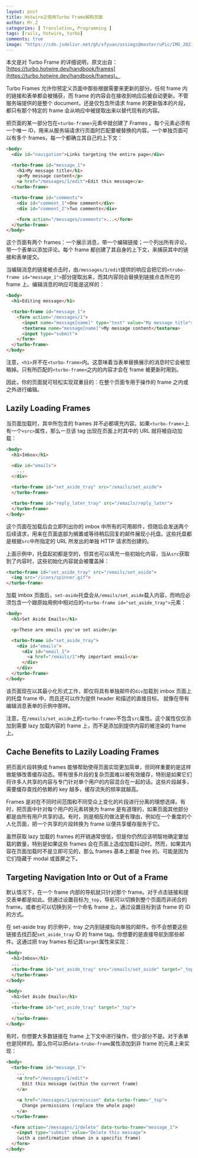 ```yaml
---
layout: post
title: Hotwire之使用Turbo Frame解构页面
author: Mr.Z
categories: [ Translation, Programming ]
tags: [rails, hotwire, turbo]
comments: true
image: "https://cdn.jsdelivr.net/gh/xfyuan/ossimgs@master/uPic/IMG_20210312_203551.jpg"
---
```


本文是对 Turbo Frame 的详细说明，原文出自：[https://turbo.hotwire.dev/handbook/frames](https://turbo.hotwire.dev/handbook/frames)。

Turbo Frames 允许你预定义页面中那些根据需要来更新的部分。任何 frame 内的链接和表单都会被捕获，而 frame 的内容会在接收到响应后被自动更新。不管服务端提供的是整个 document，还是仅包含所请求 frame 的更新版本的片段，都只有那个特定的 frame 会从响应中被提取出来以替代现有的内容。

把页面的某一部分包在`<turbo-frame>`元素中就创建了 Frames 。每个元素必须有一个唯一 ID，用来从服务端请求行页面时匹配要被替换的内容。一个单独页面可以有多个 frames，每一个都确立其自己的上下文：

```html
<body>
  <div id="navigation">Links targeting the entire page</div>

  <turbo-frame id="message_1">
    <h1>My message title</h1>
    <p>My message content</p>
    <a href="/messages/1/edit">Edit this message</a>
  </turbo-frame>

  <turbo-frame id="comments">
    <div id="comment_1">One comment</div>
    <div id="comment_2">Two comments</div>

    <form action="/messages/comments">...</form>
  </turbo-frame>
</body>
```

这个页面有两个 frames：一个展示消息，带一个编辑链接；一个列出所有评论，带一个表单以添加评论。每个 frame 都创建了其自身的上下文，来捕获其中的链接和表单提交。

当编辑消息的链接被点击时，由`/messages/1/edit`提供的响应会把它的`<trubo-frame id="message_1">`部分提取出来，而其内容则会替换到链接点击所在的 frame 上。编辑消息的响应可能是这样的：

```html
<body>
  <h1>Editing message</h1>

  <turbo-frame id="message_1">
    <form action="/messages/1">
      <input name="message[name]" type="text" value="My message title">
      <textarea name="message[name]">My message content</textarea>
      <input type="submit">
    </form>
  </turbo-frame>
</body>
```

注意，`<h1>`并不在`<turbo-frame>`内。这意味着当表单替换展示的消息时它会被忽略掉。只有所匹配的`<turbo-frame>`之内的内容才会在 frame 被更新时用到。

因此，你的页面就可轻松实现双重目的：在整个页面专用于操作的 frame 之内或之外进行编辑。

## Lazily Loading Frames

当页面加载时，其中所包含的 frames 并不必都填充内容。如果`<turbo-frame>`上有一个`<src>`属性，那么一旦该 tag 出现在页面上时其中的 URL 就将被自动加载：

```html
<body>
  <h1>Imbox</h1>

  <div id="emails">
    ...
  </div>

  <turbo-frame id="set_aside_tray" src="/emails/set_aside">
  </turbo-frame>

  <turbo-frame id="reply_later_tray" src="/emails/reply_later">
  </turbo-frame>
</body>
```

这个页面在加载后会立即列出你的 imbox 中所有的可用邮件，但随后会发送两个后续请求，用来在页面底部为搁置或等待稍后回复的邮件展现小托盘。这些托盘都是根据`src`中所指定的 URL 所发出的单独 HTTP 请求而创建的。

上面示例中，托盘起初都是空的，但其也可以填充一些初始化内容，当从`src`获取到了内容时，这些初始化内容就会被覆盖掉：

```html
<turbo-frame id="set_aside_tray" src="/emails/set_aside">
  <img src="/icons/spinner.gif">
</turbo-frame>
```

加载 imbox 页面后，`set-aside`托盘会从`/emails/set_aside`载入内容，而响应必须包含一个跟原始用例中相对应的`<turbo-frame id="set_aside_tray">`元素：

```html
<body>
  <h1>Set Aside Emails</h1>

  <p>These are emails you've set aside</p>

  <turbo-frame id="set_aside_tray">
    <div id="emails">
      <div id="email_1">
        <a href="/emails/1">My important email</a>
      </div>
    </div>
  </turbo-frame>
</body>
```

该页面现在以其最小化形式工作，即仅将具有单独邮件的`div`加载到 imbox 页面上的托盘 frame 中，而且还可以作为提供 header 和描述的直接目标。 就像在带有编辑消息表单的示例中那样。

注意，在`/emails/set_aside`上的`<turbo-frame>`不包含`src`属性。这个属性仅仅添加到需要 lazy 加载内容的 frame 上，而不是添加到提供内容的被渲染的 frame 上。

## Cache Benefits to Lazily Loading Frames

把页面片段转换成 frames 能够帮助使得页面实现更加简单，但同样重要的是这样做能够改善缓存动态。带有很多片段的复杂页面难以被有效缓存，特别是如果它们将许多人共享的内容与专门针对单个用户的内容混合在一起的话。这些片段越多，需要缓存查找的依赖的 key 越多，缓存流失的频率就越高。

Frames 是对在不同时间范围和不同受众上变化的片段进行分离的理想选择。有时，把页面中针对每个用户的元素转换为 frame 是有道理的，如果页面其他部分都是由所有用户共享的话。有时，则是相反的做法更有理由，例如在一个重度的个人化页面，把一个共享的片段转换为 frame 以便共享缓存服务于它。

虽然获取 lazy 加载的 frames 的开销通常很低，但是你仍然应该明智地确定要加载的数量，特别是如果这些 frames 会在页面上造成加载抖动时。然而，如果其内容在页面加载时不是立即可见的，那么 frames 基本上都是 free 的。可能是因为它们隐藏于 modal 或首屏之下。

## Targeting Navigation Into or Out of a Frame

默认情况下，在一个 frame 内部的导航就只针对那个 frame。对于点击链接和提交表单都是如此。但通过设置目标为`_top`，导航可以切换到整个页面而非闭合的 frame。或者也可以切换到另一个命名 frame 上，通过设置目标到该 frame 的 ID 的方式。

在 set-aside tray 的示例中，tray 之内到链接指向单独的邮件。你不会想要这些链接去找匹配`set_aside_tray` ID 的 frame tag。你想要的是直接导航到那些邮件。这通过把 tray frames 标记其`target`属性来实现：

```html
<body>
  <h1>Imbox</h1>
  ...
  <turbo-frame id="set_aside_tray" src="/emails/set_aside" target="_top">
  </turbo-frame>
</body>

<body>
  <h1>Set Aside Emails</h1>
  ...
  <turbo-frame id="set_aside_tray" target="_top">
    ...
  </turbo-frame>
</body>
```

有时，你想要大多数链接在 frame 上下文中进行操作，但少部分不是。对于表单也是同样的。那么你可以把`data-trubo-frame`属性添加到非 frame 的元素上来实现：

```html
<body>
  <turbo-frame id="message_1">
    ...
    <a href="/messages/1/edit">
      Edit this message (within the current frame)
    </a>

    <a href="/messages/1/permission" data-turbo-frame="_top">
      Change permissions (replace the whole page)
    </a>
  </turbo-frame>

  <form action="/messages/1/delete" data-turbo-frame="message_1">
    <input type="submit" value="Delete this message">
    (with a confirmation shown in a specific frame)
  </form>
</body>
```

